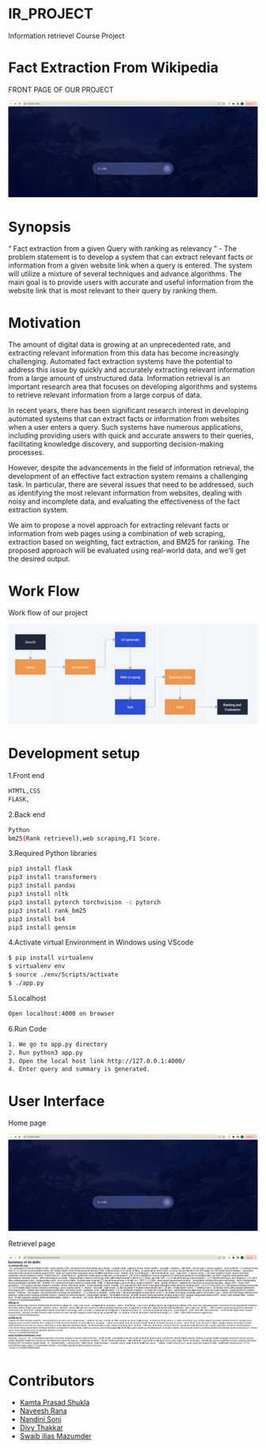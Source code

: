 <h1 align="left">
  IR_PROJECT
</h1>
Information retrievel Course Project

<h1 align="left">
  Fact Extraction From Wikipedia
</h1>

FRONT PAGE OF OUR PROJECT

<img src="images/Ir_project_Front_page.png">

<h1 align="left">
  Synopsis
</h1>

“ Fact extraction from a given Query with ranking as relevancy ” - The problem statement is to develop a system that can extract relevant facts or information from a given website link when a query is entered. The system will utilize a mixture of several techniques and advance algorithms. The main goal is to provide users with accurate and useful information from the website link that is most relevant to their query by ranking them.

<h1 align="left">
  Motivation
</h1>

The amount of digital data is growing at an unprecedented rate, and extracting relevant information from this data has become increasingly challenging. Automated fact extraction systems have the potential to address this issue by quickly and accurately extracting relevant information from a large amount of unstructured data. Information retrieval is an important research area that focuses on developing algorithms and systems to retrieve relevant information from a large corpus of data.

In recent years, there has been significant research interest in developing automated systems that can extract facts or information from websites when a user enters a query. Such systems have numerous applications, including providing users with quick and accurate answers to their queries, facilitating knowledge discovery, and supporting decision-making processes.

However, despite the advancements in the field of information retrieval, the development of an effective fact extraction system remains a challenging task. In particular, there are several issues that need to be addressed, such as identifying the most relevant information from websites, dealing with noisy and incomplete data, and evaluating the effectiveness of the fact extraction system.

We aim to propose a novel approach for extracting relevant facts or information from web pages using a combination of web scraping, extraction based on weighting, fact extraction, and BM25 for ranking. The proposed approach will be evaluated using real-world data, and we’ll get the desired output.


<h1 align="left">
  Work Flow
</h1>

Work flow of our project

<img src="images/ppt_ir.png">

<h1 align="left">
  Development setup
</h1>

1.Front end

```bash
HTMTL,CSS
FLASK,
```
2.Back end

```bash
Python
bm25(Rank retrievel),web scraping,F1 Score.
```
3.Required Python libraries

```bash
pip3 install flask
pip3 install transformers
pip3 install pandas
pip3 install nltk
pip3 install pytorch torchvision -c pytorch
pip3 install rank_bm25
pip3 install bs4
pip3 install gensim
```
4.Activate virtual Environment in Windows using VScode

```bash
$ pip install virtualenv
$ virtualenv env
$ source ./env/Scripts/activate
$ ./app.py
```

5.Localhost

```bash
Open localhost:4000 on browser
```
6.Run Code

```bash
1. We go to app.py directory
2. Run python3 app.py
3. Open the local host link http://127.0.0.1:4000/
4. Enter query and summary is generated.
```
<h1 align="left">
  User Interface
</h1>

Home page


<img src="images/Ir_project_Front_page.png">

Retrievel page


<img src="images/retrievel_img.png">

<h1 align="left">
  Contributors
</h1>

- [Kamta Prasad Shukla](https://github.com/kpshukla123)
- [Naveesh Rana](https://github.com/Naveeshrana22043)
- [Nandini Soni](https://github.com/soninandini)
- [Divy Thakkar](https://github.com/divythakkar111)
- [Swaib ilias Mazumder](https://github.com/swaib22078)
